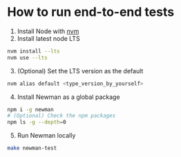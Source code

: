 # How to run end-to-end tests

1. Install Node with [nvm](https://github.com/nvm-sh/nvm)
2. Install latest node LTS

```bash
nvm install --lts
nvm use --lts
```

3. (Optional) Set the LTS version as the default
```bash
nvm alias default <type_version_by_yourself>
```

4. Install Newman as a global package

```bash
npm i -g newman
# (Optional) Check the npm packages
npm ls -g --depth=0
```

5. Run Newman locally

```bash
make newman-test
```
